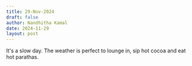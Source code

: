 ```yaml
---
title: 29-Nov-2024
draft: false
author: Nandhitha Kamal
date: 2024-11-29
layout: post
---
```

It's a slow day. The weather is perfect to lounge in, sip hot cocoa and eat hot parathas.
